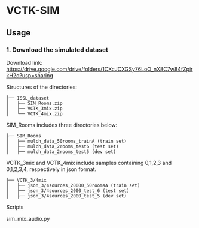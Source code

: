 # VCTK-SIM

## Usage

### 1. Download the simulated dataset

Download link: https://drive.google.com/drive/folders/1CXcJCXGSy76LoO_nX8C7w84fZpirkH2d?usp=sharing



Structures of the directories:

```
├── ISSL_dataset
│   ├── SIM_Rooms.zip
│   ├── VCTK_3mix.zip
│   └── VCTK_4mix.zip
```

SIM_Rooms includes three directories below:

```
├── SIM_Rooms
│   ├── mulch_data_50rooms_trainA (train set)
│   ├── mulch_data_2rooms_test6 (test set)
│   ├── mulch_data_2rooms_test5 (dev set)
```

VCTK_3mix and VCTK_4mix include samples containing 0,1,2,3 and 0,1,2,3,4, respectively in json format.

```
├── VCTK_3/4mix
│   ├── json_3/4sources_20000_50roomsA (train set)
│   ├── json_3/4sources_2000_test_6 (test set)
│   ├── json_3/4sources_2000_test_5 (dev set)
```

Scripts

sim_mix_audio.py
